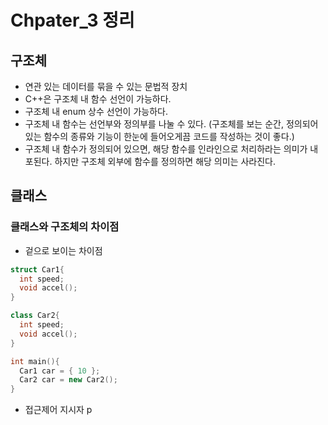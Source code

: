 # Chpater_3 정리

## 구조체
- 연관 있는 데이터를 묶을 수 있는 문법적 장치
- C++은 구조체 내 함수 선언이 가능하다.
- 구조체 내 enum 상수 선언이 가능하다.
- 구조체 내 함수는 선언부와 정의부를 나눌 수 있다. (구조체를 보는 순간, 정의되어 있는 함수의 종류와 기능이 한눈에 들어오게끔 코드를 작성하는 것이 좋다.)
- 구조체 내 함수가 정의되어 있으면, 해당 함수를 인라인으로 처리하라는 의미가 내포된다. 하지만 구조체 외부에 함수를 정의하면 해당 의미는 사라진다.


## 클래스
### 클래스와 구조체의 차이점
- 겉으로 보이는 차이점
```C++
struct Car1{
  int speed;
  void accel();
}

class Car2{
  int speed;
  void accel();
}

int main(){
  Car1 car = { 10 };
  Car2 car = new Car2();
}
```

- 접근제어 지시자
p
